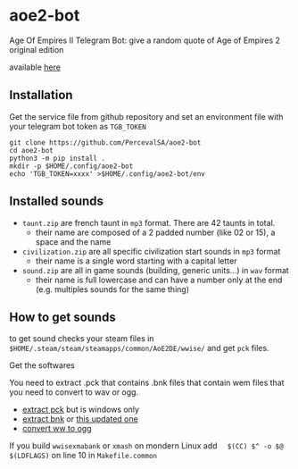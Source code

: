 # aoe2-bot

Age Of Empires II Telegram Bot: give a random quote of Age of Empires 2 original edition

available [here](https://web.telegram.org/k/#@age_of_empires_2_bot)

## Installation

Get the service file from github repository and set an environment file with your telegram bot token as `TGB_TOKEN`
```
git clone https://github.com/PercevalSA/aoe2-bot
cd aoe2-bot
python3 -m pip install .
mkdir -p $HOME/.config/aoe2-bot
echo 'TGB_TOKEN=xxxx' >$HOME/.config/aoe2-bot/env
```

## Installed sounds

 * `taunt.zip` are french taunt in `mp3` format. There are 42 taunts in total.
    * their name are composed of a 2 padded number (like 02 or 15), a space and the name
 * `civilization.zip` are all specific civilization start sounds in `mp3` format
    * their name is a single word starting with a capital letter
 * `sound.zip` are all in game sounds (building, generic units...) in `wav` format
    * their name is full lowercase and can have a number only at the end (e.g. multiples sounds for the same thing)


## How to get sounds
to get sound checks your steam files in `$HOME/.steam/steam/steamapps/common/AoE2DE/wwise/` and get `pck` files.

Get the softwares

You need to extract .pck that contains .bnk files that contain wem files that you need to convert to wav or ogg.

 * [extract pck](https://www.scampers.org/steve/sms/other.htm#ravioli_download) but is windows only
 * [extract bnk](https://github.com/hcs64/vgm_ripping) or [this updated one](https://github.com/eXpl0it3r/bnkextr/tree/master)
 * [convert ww to ogg](https://github.com/hcs64/ww2ogg)


If you build `wwisexmabank` or `xmash` on mondern Linux add `  $(CC) $^ -o $@ $(LDFLAGS)` on line 10 in `Makefile.common`
